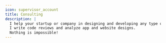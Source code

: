 ```yaml
---
icon: supervisor_account
title: Consulting
description: |
  I help your startup or company in designing and developing any type of Android app or website.
  I write code reviews and analyze app and website designs.
  Nothing is impossible!
---
```

